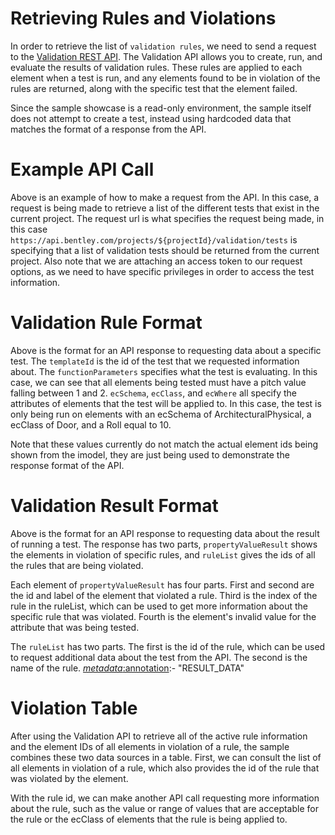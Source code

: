 # Retrieving Rules and Violations

In order to retrieve the list of `validation rules`, we need to send a request to the [Validation REST API](https://developer.bentley.com/api-groups/project-delivery/apis/validation/). The Validation API allows you to create, run, and evaluate the results of validation rules. These rules are applied to each element when a test is run, and any elements found to be in violation of the rules are returned, along with the specific test that the element failed.

Since the sample showcase is a read-only environment, the sample itself does not attempt to create a test, instead using hardcoded data that matches the format of a response from the API.

[_metadata_:annotation]:- "VALIDATION_API"

# Example API Call

Above is an example of how to make a request from the API. In this case, a request is being made to retrieve a list of the different tests that exist in the current project. The request url is what specifies the request being made, in this case `https://api.bentley.com/projects/${projectId}/validation/tests` is specifying that a list of validation tests should be returned from the current project. Also note that we are attaching an access token to our request options, as we need to have specific privileges in order to access the test information.

[_metadata_:annotation]:- "API_EXAMPLE"

# Validation Rule Format

Above is the format for an API response to requesting data about a specific test. The `templateId` is the id of the test that we requested information about. The `functionParameters` specifies what the test is evaluating. In this case, we can see that all elements being tested must have a pitch value falling between 1 and 2. `ecSchema`, `ecClass`, and `ecWhere` all specify the attributes of elements that the test will be applied to. In this case, the test is only being run on elements with an ecSchema of ArchitecturalPhysical, a ecClass of Door, and a Roll equal to 10.  

Note that these values currently do not match the actual element ids being shown from the imodel, they are just being used to demonstrate the response format of the API.

[_metadata_:annotation]:- "RULE_DATA"

# Validation Result Format

Above is the format for an API response to requesting data about the result of running a test. The response has two parts, `propertyValueResult` shows the elements in violation of specific rules, and `ruleList` gives the ids of all the rules that are being violated.

Each element of `propertyValueResult` has four parts. First and second are the id and label of the element that violated a rule. Third is the index of the rule in the ruleList, which can be used to get more information about the specific rule that was violated. Fourth is the element's invalid value for the attribute that was being tested.

The `ruleList` has two parts. The first is the id of the rule, which can be used to request additional data about the test from the API. The second is the name of the rule.
[_metadata_:annotation]:- "RESULT_DATA"


# Violation Table

After using the Validation API to retrieve all of the active rule information and the element IDs of all elements in violation of a rule, the sample combines these two data sources in a table. First, we can consult the list of all elements in violation of a rule, which also provides the id of the rule that was violated by the element. 

With the rule id, we can make another API call requesting more information about the rule, such as the value or range of values that are acceptable for the rule or the ecClass of elements that the rule is being applied to.

[_metadata_:annotation]:- "VIOLATION_TABLE"
